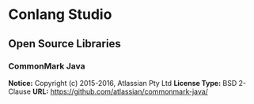 Conlang Studio
==============

Open Source Libraries
---------------------

### CommonMark Java

**Notice:** Copyright (c) 2015-2016, Atlassian Pty Ltd
**License Type:** BSD 2-Clause
**URL:** https://github.com/atlassian/commonmark-java/